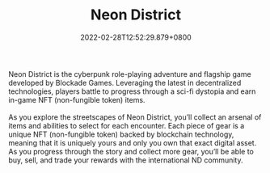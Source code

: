 ﻿---
title: "Neon District"
description: "Cyberpunk role-playing PvP adventure"
lead: "Cyberpunk role-playing PvP adventure"
date: 2022-02-28T12:52:29.879+0800
lastmod: 2022-02-28T12:52:29.879+0800
draft: false
featuredImage: ["100_1542562581.png"]
score: "0"
status: "Live"
blockchain: ["Ethereum","Polygon"]
nft_support: "Yes"
free_to_play: "Yes"
play_to_earn: ["NFT"]
website: "https://neondistrict.io/?utm_source=PlayToEarn.net&utm_medium=organic&utm_campaign=gamepage"
twitter: "https://twitter.com/neondistrictRPG"
discord: "https://discordapp.com/invite/3AbutcS"
telegram: "https://t.me/joinchat/F1eMmkqQXzugIBvyEwueZw"
github: 
youtube: "https://www.youtube.com/channel/UCL7ReIY2D4Mpr5Q5uJ7oLgA/videos"
twitch: 
facebook: "https://www.facebook.com/neondistrictRPG"
instagram: 
reddit: 
medium: "https://medium.com/blockadegames"
steam: "https://store.steampowered.com/app/1171610/Neon_District_Season_One/"
gitbook: 
googleplay: 
appstore: 

  
    
categories: ["games"]
games: ["Fantasy","PVP","RPG"]
toc: false
pinned: false
weight: 
---
Neon District is the cyberpunk role-playing adventure and flagship game developed by Blockade Games. Leveraging the latest in decentralized technologies, players battle to progress through a sci-fi dystopia and earn in-game NFT (non-fungible token) items.<br> <br> As you explore the streetscapes of Neon District, you’ll collect an arsenal of items and abilities to select for each encounter. Each piece of gear is a unique NFT (non-fungible token) backed by blockchain technology, meaning that it is uniquely yours and only you own that exact digital asset. As you progress through the story and collect more gear, you’ll be able to buy, sell, and trade your rewards with the international ND community.